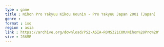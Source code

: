 ```yaml
---
type : game
title : Nihon Pro Yakyuu Kikou Kounin - Pro Yakyuu Japan 2001 (Japan)
genre : 
format : iso
region : asia
link : https://archive.org/download/PS2-ASIA-ROMS321COM/Nihon%20Pro%20Yakyuu%20Kikou%20Kounin%20-%20Pro%20Yakyuu%20Japan%202001%20%28Japan%29.7z
size : 286MB
---
```

